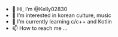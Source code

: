 - 👋 Hi, I’m @Kelly02830
- 👀 I’m interested in korean culture, music
- 🌱 I’m currently learning c/c++ and Kotlin
- 📫 How to reach me ...

<!---
Kelly02830/Kelly02830 is a ✨ special ✨ repository because its `README.md` (this file) appears on your GitHub profile.
You can click the Preview link to take a look at your changes.
--->
